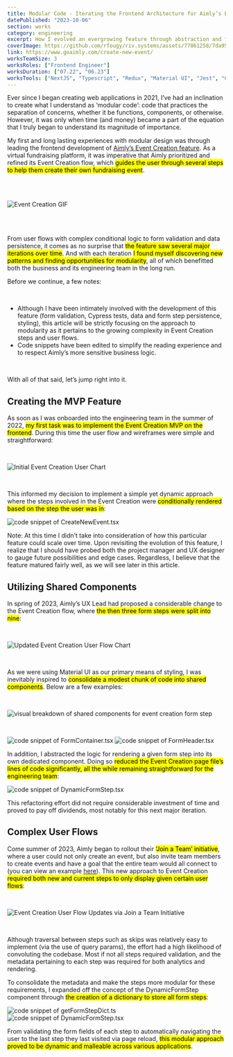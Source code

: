 ```yaml
---
title: Modular Code - Iterating the Frontend Architecture for Aimly’s Event Creation Feature
datePublished: "2023-10-06"
section: works
category: engineering
excerpt: How I evolved an evergrowing feature through abstraction and foresight.
coverImage: https://github.com/rfougy/riv.systems/assets/77861258/7da956d0-5b8b-42b3-9769-56a5a7d12dd7
link: https://www.goaimly.com/create-new-event/
worksTeamSize: 3
worksRoles: ["Frontend Engineer"]
worksDuration: ["07.22", "06.23"]
worksTools: ["NextJS", "Typescript", "Redux", "Material UI", "Jest", "Cypress"]
---
```


Ever since I began creating web applications in 2021, I’ve had an inclination to create what I understand as ‘modular code’: code that practices the separation of concerns, whether it be functions, components, or otherwise. However, it was only when time (and money) became a part of the equation that I truly began to understand its magnitude of importance.

My first and long lasting experiences with modular design was through leading the frontend development of [Aimly’s Event Creation feature](https://www.goaimly.com/create-new-event?page=1). As a virtual fundraising platform, it was imperative that Aimly prioritized and refined its Event Creation flow, which <mark>guides the user through several steps to help them create their own fundraising event</mark>.

<br/>
<br/>

<Image
    src="https://github.com/rfougy/riv.systems/assets/77861258/5cc9fc24-4e52-4797-9ff2-e4bac18f6566"
    alt="Event Creation GIF" 
    aspectRatio="600:323"
/>

<br/>
<br/>

From user flows with complex conditional logic to form validation and data persistence, it comes as no surprise that <mark>the feature saw several major iterations over time</mark>. And with each iteration <mark>I found myself discovering new patterns and finding opportunities for modularity</mark>, all of which benefitted both the business and its engineering team in the long run.

Before we continue, a few notes:

<br/>

- Although I have been intimately involved with the development of this feature (form validation, Cypress tests, data and form step persistence, styling), this article will be strictly focusing on the approach to modularity as it pertains to the growing complexity in Event Creation steps and user flows.
- Code snippets have been edited to simplify the reading experience and to respect Aimly’s more sensitive business logic.

<br/>

With all of that said, let’s jump right into it.

## Creating the MVP Feature

As soon as I was onboarded into the engineering team in the summer of 2022, <mark>my first task was to implement the Event Creation MVP on the frontend</mark>. During this time the user flow and wireframes were simple and straightforward:

<br/>

<Image
    src="https://github.com/rfougy/riv.systems/assets/77861258/865d8f66-c033-44ff-92a0-44381b66bd53"
    alt="Initial Event Creation User Chart" 
    aspectRatio="300:73"
/>

<br/>

This informed my decision to implement a simple yet dynamic approach where the steps involved in the Event Creation were <mark>conditionally rendered based on the step the user was in</mark>:

<Image
    src="https://github.com/rfougy/riv.systems/assets/77861258/51f33f31-fe05-433d-adeb-340c7bd7bb38"
    alt="code snippet of CreateNewEvent.tsx" 
    aspectRatio="909:1969"
/>

Note: At this time I didn’t take into consideration of how this particular feature could scale over time. Upon revisiting the evolution of this feature, I realize that I should have probed both the project manager and UX designer to gauge future possibilities and edge cases. Regardless, I believe that the feature matured fairly well, as we will see later in this article.

## Utilizing Shared Components

In spring of 2023, Aimly’s UX Lead had proposed a considerable change to the Event Creation flow, where <mark>the then three form steps were split into nine</mark>:

<br/>

<Image
    src="https://github.com/rfougy/riv.systems/assets/77861258/ba9dded9-e6c5-4f8e-a79d-f6414d65cbe5"
    alt="Updated Event Creation User Flow Chart" 
    aspectRatio="500:151"
/>

<br/>

As we were using Material UI as our primary means of styling, I was inevitably inspired to <mark>consolidate a modest chunk of code into shared components</mark>. Below are a few examples:

<br/>

<Image
    src="https://github.com/rfougy/riv.systems/assets/77861258/132c6df3-db1c-47ae-9ef6-f18c345dedbc"
    alt="visual breakdown of shared components for event creation form step" 
    aspectRatio="444:295"
/>

<br/>

<Image
    src="https://github.com/rfougy/riv.systems/assets/77861258/0d61c2b7-d14c-491d-9c88-f44cb64daf76"
    alt="code snippet of FormContainer.tsx" 
    aspectRatio="871:1096"
/>
<Image
    src="https://github.com/rfougy/riv.systems/assets/77861258/f1bd6e3e-c514-42b4-8d5c-4a131c5fec19"
    alt="code snippet of FormHeader.tsx" 
    aspectRatio="871:1387"
/>

In addition, I abstracted the logic for rendering a given form step into its own dedicated component. Doing so <mark>reduced the Event Creation page file’s lines of code significantly, all the while remaining straightforward for the engineering team</mark>:

<Image
    src="https://github.com/rfougy/riv.systems/assets/77861258/243c78f3-573d-45b7-8def-eabfcac1005d"
    alt="code snippet of DynamicFormStep.tsx" 
    aspectRatio="928:849"
/>

This refactoring effort did not require considerable investment of time and proved to pay off dividends, most notably for this next major iteration.

## Complex User Flows

Come summer of 2023, Aimly began to rollout their <mark>‘Join a Team’ initiative</mark>, where a user could not only create an event, but also invite team members to create events and have a goal that the entire team would all connect to (you can view an example [here](https://goaimly.com/example-store)). This new approach to Event Creation <mark>required both new and current steps to only display given certain user flows</mark>:

<br/>

<Image
    src="https://github.com/rfougy/riv.systems/assets/77861258/b2c5cc8c-dc79-4e27-9721-7d358580b6e4"
    alt="Event Creation User Flow Updates via Join a Team Initiative" 
    aspectRatio="300:181"
/>

<br/>

Although traversal between steps such as skips was relatively easy to implement (via the use of query params), the effort had a high likelihood of convoluting the codebase. Most if not all steps required validation, and the metadata pertaining to each step was required for both analytics and rendering.

To consolidate the metadata and make the steps more modular for these requirements, I expanded off the concept of the DynamicFormStep component through <mark>the creation of a dictionary to store all form steps</mark>:

<Image
    src="https://github.com/rfougy/riv.systems/assets/77861258/e736e27c-b5ff-4e7e-bb97-b9e3dceeb14f"
    alt="code snippet of getFormStepDict.ts" 
    aspectRatio="145:164"
/>
<Image
    src="https://github.com/rfougy/riv.systems/assets/77861258/8e6536c7-dda3-4b5d-aae5-c7450d218c2f"
    alt="code snippet of DynamicFormStep.tsx" 
    aspectRatio="435:223"
/>

From validating the form fields of each step to automatically navigating the user to the last step they last visited via page reload, <mark>this modular approach proved to be dynamic and malleable across various applications</mark>.
